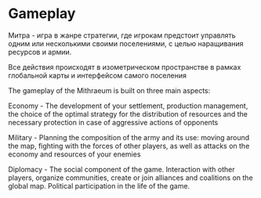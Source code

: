 # Gameplay

Митра - игра в жанре стратегии, где игрокам предстоит управлять одним или несколькими своими поселениями, с целью наращивания ресурсов и армии.

Все действия происходят в изометрическом пространстве в рамках глобальной карты и интерфейсом самого поселения&#x20;





The gameplay of the Mithraeum is built on three main aspects:

Economy - The development of your settlement, production management, the choice of the optimal strategy for the distribution of resources and the necessary protection in case of aggressive actions of opponents

Military - Planning the composition of the army and its use: moving around the map, fighting with the forces of other players, as well as attacks on the economy and resources of your enemies

Diplomacy - The social component of the game. Interaction with other players, organize communities, create or join alliances and coalitions on the global map. Political participation in the life of the game.
